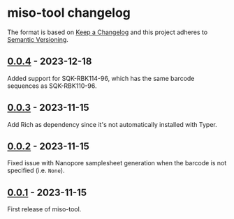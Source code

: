 # miso-tool changelog

The format is based on [Keep a Changelog](https://keepachangelog.com/en/1.0.0/)
and this project adheres to [Semantic Versioning](https://semver.org/spec/v2.0.0.html).

## [0.0.4](https://github.com/CFIA-NCFAD/miso-tool/releases/tag/0.0.4) - 2023-12-18

Added support for SQK-RBK114-96, which has the same barcode sequences as SQK-RBK110-96.

## [0.0.3](https://github.com/CFIA-NCFAD/miso-tool/releases/tag/0.0.3) - 2023-11-15

Add Rich as dependency since it's not automatically installed with Typer.

## [0.0.2](https://github.com/CFIA-NCFAD/miso-tool/releases/tag/0.0.2) - 2023-11-15

Fixed issue with Nanopore samplesheet generation when the barcode is not specified (i.e. `None`).

## [0.0.1](https://github.com/CFIA-NCFAD/miso-tool/releases/tag/0.0.1) - 2023-11-15

First release of miso-tool.
